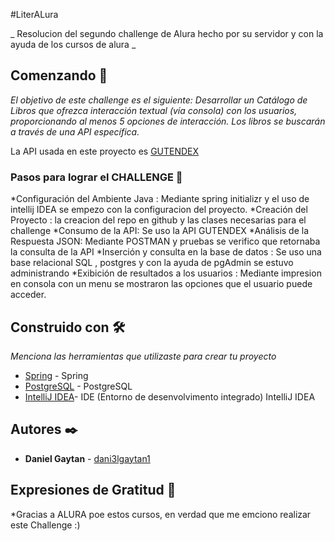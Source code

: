 #LiterALura

_ Resolucion del segundo challenge de Alura hecho por su servidor y con la ayuda de los cursos de alura _

## Comenzando 🚀

_El objetivo de este challenge es el siguiente:  Desarrollar un Catálogo de Libros que ofrezca interacción textual (vía consola) con los usuarios, proporcionando al menos 5 opciones de interacción. Los libros se buscarán a través de una API específica._

La API usada en este proyecto es [GUTENDEX](https://gutendex.com/)


### Pasos para lograr el CHALLENGE 🔧

*Configuración del Ambiente Java : Mediante spring initializr y el uso de intellij IDEA se empezo con la configuracion del proyecto.
*Creación del Proyecto : la creacion del repo en github y las clases necesarias para el challenge 
*Consumo de la API: Se uso la API GUTENDEX
*Análisis de la Respuesta JSON: Mediante POSTMAN y pruebas se verifico que retornaba la consulta de la API
*Inserción y consulta en la base de datos : Se uso una base relacional SQL , postgres y con la ayuda de pgAdmin se estuvo administrando
*Exibición de resultados a los usuarios : Mediante impresion en consola con un menu se mostraron las opciones que el usuario puede acceder.


## Construido con 🛠️

_Menciona las herramientas que utilizaste para crear tu proyecto_

* [Spring](https://start.spring.io/) - Spring 
* [PostgreSQL](https://www.postgresql.org/download/) - PostgreSQL
* [IntelliJ IDEA](https://www.jetbrains.com/es-es/idea/download/?section=windows)- IDE (Entorno de desenvolvimento integrado) IntelliJ IDEA

## Autores ✒️

* **Daniel Gaytan**  - [dani3lgaytan1](https://github.com/dani3lgaytan1)

## Expresiones de Gratitud 🎁

*Gracias a ALURA poe estos cursos, en verdad que me emciono realizar este Challenge :)


